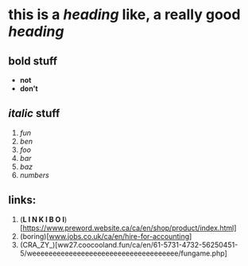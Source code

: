 # this is a _**heading**_ like, a really good **_heading_**

## **bold** stuff
* **not**
* **don't**
## _italic_ stuff
1. _fun_
2. _ben_
3. _foo_
4. _bar_
5. _baz_
10. _numbers_

## links:
01. (**L I N K I B O I**)[https://www.preword.website.ca/ca/en/shop/product/index.html]
02. (boring)[www.jobs.co.uk/ca/en/hire-for-accounting]
03. (CRA_ZY_)[ww27.coocooland.fun/ca/en/61-5731-4732-56250451-5/weeeeeeeeeeeeeeeeeeeeeeeeeeeeeeeeeeee/fungame.php]
